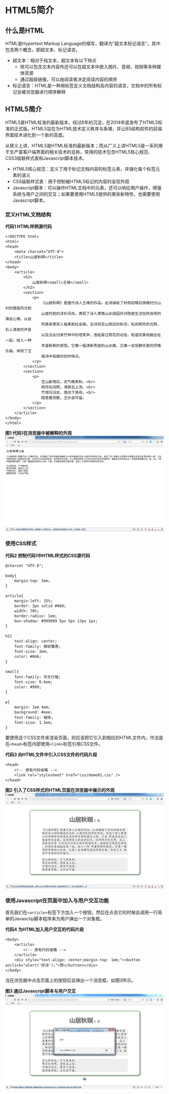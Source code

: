 # HTML5简介

## 什么是HTML
HTML是Hypertext Markup Language的缩写，翻译为“超文本标记语言”。其中包含两个概念，即超文本、标记语言。

- 超文本：相对于纯文本，超文本有以下特点
	- 除可以包含文本内容外还可以在超文本中嵌入图片、音频、视频等多种媒体资源
	- 通过超级链接，可以由阅读者决定阅读内容的顺序
- 标记语言：HTML是一种用标签定义文档结构及内容的语言，文档中的所有标记会被浏览器进行顺序解释

## HTML5简介

HTML5是HTML标准的最新版本，经过8年的沉淀，在2014年底发布了HTML5标准的正式版。HTML5旨在为HTML技术定义秩序与条理，并让BS结构软件的前端界面技术进化到一个新的高度。

从狭义上讲，HTML5是HTML标准的最新版本；而从广义上讲HTML5是一系列用于生产富客户端界面的相关技术的总称，常用的技术包含HTML5核心规范、CSS3级联样式表和Javascript脚本技术。

- HTML5核心规范：定义了用于标记文档内容的标签元素，并强化每个标签元素的语义
- CSS级联样式表：用于控制被HTML5标记的内容的呈现外观
- Javascript脚本：可以操作HTML文档中的元素，还可以响应用户操作，增强系统与用户之间的交互；如果要使用HTML5提供的某些新特性，也需要使用Javascript脚本。

### 定义HTML文档结构

**代码1 HTML样例源代码**
```
<!DOCTYPE html>
<html>
<head>
    <meta charset="UTF-8">
    <title>山居秋暝</title>
</head>
<body>
    <article>
        <h2>
            山居秋暝<small>王维</small>
        </h2>
        <section>
            <p>
                《山居秋暝》是唐代诗人王维的作品。此诗描绘了秋雨初晴后傍晚时分山村的旖旎风光和
                山居村民的淳朴风尚，表现了诗人寄情山水田园并对隐居生活怡然自得的满足心情，以自
                然美来表现人格美和社会美。全诗将空山雨后的秋凉，松间明月的光照，石上清泉的声音
                以及浣女归来竹林中的喧笑声，渔船穿过荷花的动态，和谐完美地融合在一起，给人一种
                丰富新鲜的感受。它像一幅清新秀丽的山水画，又像一支恬静优美的抒情乐曲，体现了王
                维诗中有画的创作特点。
            </p>
        </section>
        <section>
            <p>
                空山新雨后，天气晚来秋。<br>
                明月松间照，清泉石上流。<br>
                竹喧归浣女，莲动下渔舟。<br>
                随意春芳歇，王孙自可留。
            </p>
        </section>
    </article>
</body>
</html>
```

**图1 代码1在浏览器中被解释的外观**
![](images/01/001.png)


### 使用CSS样式

**代码2 控制代码1中HTML样式的CSS源代码**

```
@charset "UTF-8";

body{
    margin-top: 3em;
}

article{
    margin-left: 15%;
    border: 2px solid #060;
    width: 70%;
    border-radius: 1em;
    box-shadow: #999999 5px 5px 13px 1px;
}

h2{
    text-align: center;
    font-family: 微软雅黑;
    font-size: 3em;
    color: #666;
}

small{
    font-family: 华文行楷;
    font-size: 0.6em;
    color: #999;
}

p{
    margin: 1em 4em;
    background: #eee;
    font-family: 楷体;
    font-size: 1.5em;
}
```
要使用这个CSS文件来渲染页面，则应该把它引入到相应的HTML文件内，作法是在`<head>`标签内部使用`<link>`标签引用CSS文件。

**代码3 向HTML文件中引入CSS文件的代码片段**
```
<head>
    <!-- 原有代码省略 -->
    <link rel="stylesheet" href="css/demo01.css" />
</head>
```

**图2 引入了CSS样式的HTML页面在浏览器中展示的外观**
![](images/01/002.png)

### 使用Javascript在页面中加入与用户交互功能

首先我们在`<article>`标签下方加入一个按钮，然后在点击它的时候会调用一行简单的Javasctip脚本程序来为用户弹出一个对象框。

**代码4 为HTML加入用户交互的代码片段**
```
<body>
    <article>
		<!-- 原有代码省略 -->
    </article>
    <div style="text-align: center;margin-top: 1em;"><button onclick="alert('好诗');">赞</button></div>
</body>
```

当在浏览器中点击页面上的按钮后会弹出一个消息框，如图3所示。

**图3 通过Javascript脚本与用户交互**
![](images/01/003.png)